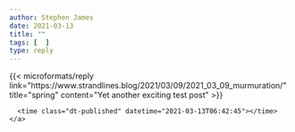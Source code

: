 ```yaml
---
author: Stephen James
date: 2021-03-13
title: ""
tags: [  ]
type: reply
---
```

<div class="h-entry">
	{{< microformats/reply link="https://www.strandlines.blog/2021/03/09/2021_03_09_murmuration/" title="spring" content="Yet another exciting test post" >}}

 	  <time class="dt-published" datetime="2021-03-13T06:42:45"></time>
	</a>
</p>
</div>